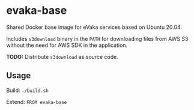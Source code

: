 <!--
SPDX-FileCopyrightText: 2017-2020 City of Espoo

SPDX-License-Identifier: LGPL-2.1-or-later
-->

# evaka-base

Shared Docker base image for eVaka services based on Ubuntu 20.04.

Includes `s3download` binary in the `PATH` for downloading files from AWS S3
without the need for AWS SDK in the application.

**TODO:** Distribute `s3download` as source code.

## Usage

Build: `./build.sh`

Extend: `FROM evaka-base`
